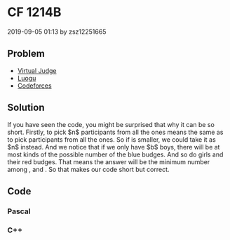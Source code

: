 <h1>CF 1214B</h1>
<p><time>2019-09-05 01:13</time> by zsz12251665</p>
<section>
	<h2>Problem</h2>
	<ul class="buttonList">
		<a target="_blank" href="https://vjudge.net/problem/CodeForces-1214B"><li>Virtual Judge</li></a>
		<a target="_blank" href="https://www.luogu.com.cn/problem/CF1214B"><li>Luogu</li></a>
		<a target="_blank" href="https://codeforces.com/problemset/problem/1214/B"><li>Codeforces</li></a>
	</ul>
</section>
<section>
	<h2>Solution</h2>
	<p>If you have seen the code, you might be surprised that why it can be so short. Firstly, to pick $n$ participants from all the <data value="o{(}v{b}o{+}v{g}o{)}"></data> ones means the same as to pick <data value="o{(}v{b}o{+}v{g}o{-}v{n}o{)}"></data> participants from all the <data value="o{(}v{b}o{+}v{g}o{)}"></data> ones. So if <data value="o{(}v{b}o{+}v{g}o{-}v{n}o{)}"></data> is smaller, we could take it as $n$ instead. And we notice that if we only have $b$ boys, there will be at most <data value="o{(}v{b}o{+}c{1}o{)}"></data> kinds of the possible number of the blue budges. And so do girls and their red budges. That means the answer will be the minimum number among <data value="o{(}v{b}o{+}c{1}o{)}"></data>, <data value="o{(}v{g}o{+}c{1}o{)}"></data> and <data value="o{(}v{n}o{+}c{1}o{)}"></data>. So that makes our code short but correct. </p>
</section>
<section>
	<h2>Code</h2>
	<section>
		<h3>Pascal</h3>
		<code lang="pas"></code>
	</section>
	<section>
		<h3>C++</h3>
		<code lang="cpp"></code>
	</section>
</section>
